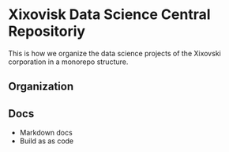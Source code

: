 # Xixovisk Data Science Central Repositoriy

This is how we organize the data science projects of the Xixovski corporation in a monorepo structure.

## Organization

## Docs

 - Markdown docs
 - Build as as code

